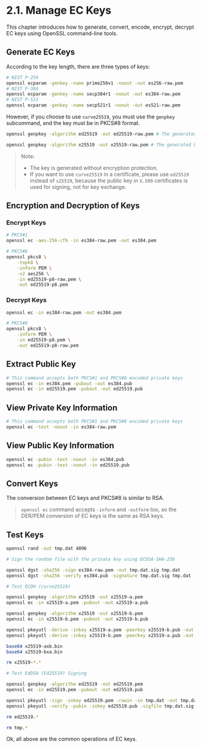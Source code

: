# 2.1. Manage EC Keys

This chapter introduces how to generate, convert, encode, encrypt, decrypt EC keys using OpenSSL command-line tools.

## Generate EC Keys

According to the key length, there are three types of keys:

```sh
# NIST P-256
openssl ecparam -genkey -name prime256v1 -noout -out es256-raw.pem
# NIST P-384
openssl ecparam -genkey -name secp384r1 -noout -out es384-raw.pem
# NIST P-521
openssl ecparam -genkey -name secp521r1 -noout -out es521-raw.pem
```

However, if you choose to use `curve25519`, you must use the `genpkey` subcommand, and the key must be in PKCS#8 format.

```sh
openssl genpkey -algorithm ed25519 -out ed25519-raw.pem # The generated key file is in PKCS#8 format

openssl genpkey -algorithm x25519 -out x25519-raw.pem # The generated key file is in PKCS#8 format
```

> Note:
>
> - The key is generated without encryption protection.
> - If you want to use `curve25519` in a certificate, please use `ed25519` instead of `x25519`,
>   because the public key in `X.509` certificates is used for signing, not for key exchange.

## Encryption and Decryption of Keys

### Encrypt Keys

```sh
# PKCS#1
openssl ec -aes-256-cfb -in es384-raw.pem -out es384.pem

# PKCS#8
openssl pkcs8 \
    -topk8 \
    -inform PEM \
    -v2 aes256 \
    -in ed25519-p8-raw.pem \
    -out ed25519-p8.pem
```

### Decrypt Keys

```sh
openssl ec -in es384-raw.pem -out es384.pem

# PKCS#8
openssl pkcs8 \
    -inform PEM \
    -in ed25519-p8.pem \
    -out ed25519-p8-raw.pem
```

## Extract Public Key

```sh
# This command accepts both PKCS#1 and PKCS#8 encoded private keys
openssl ec -in es384.pem -pubout -out es384.pub
openssl ec -in ed25519.pem -pubout -out ed25519.pub
```

## View Private Key Information

```sh
# This command accepts both PKCS#1 and PKCS#8 encoded private keys
openssl ec -text -noout -in es384-raw.pem
```

## View Public Key Information

```sh
openssl ec -pubin -text -noout -in es384.pub
openssl ec -pubin -text -noout -in ed25519.pub
```

## Convert Keys

The conversion between EC keys and PKCS#8 is similar to RSA.


> `openssl ec` command accepts `-inform` and `-outform` too, so the DER/PEM conversion of EC keys is the same as RSA keys.

## Test Keys

```sh
openssl rand -out tmp.dat 4096

# Sign the random file with the private key using ECDSA-SHA-256

openssl dgst -sha256 -sign es384-raw.pem -out tmp.dat.sig tmp.dat
openssl dgst -sha256 -verify es384.pub -signature tmp.dat.sig tmp.dat

# Test ECDH (curve25519)

openssl genpkey -algorithm x25519 -out x25519-a.pem
openssl ec -in x25519-a.pem -pubout -out x25519-a.pub

openssl genpkey -algorithm x25519 -out x25519-b.pem
openssl ec -in x25519-b.pem -pubout -out x25519-b.pub

openssl pkeyutl -derive -inkey x25519-a.pem -peerkey x25519-b.pub -out x25519-axb.bin
openssl pkeyutl -derive -inkey x25519-b.pem -peerkey x25519-a.pub -out x25519-bxa.bin

base64 x25519-axb.bin
base64 x25519-bxa.bin

rm x25519-*.*

# Test EdDSA (Ed25519) Signing

openssl genpkey -algorithm ed25519 -out ed25519.pem
openssl ec -in ed25519.pem -pubout -out ed25519.pub

openssl pkeyutl -sign -inkey ed25519.pem -rawin -in tmp.dat -out tmp.dat.sig
openssl pkeyutl -verify -pubin -inkey ed25519.pub -sigfile tmp.dat.sig -rawin -in tmp.dat

rm ed25519.*

rm tmp.*
```

Ok, all above are the common operations of EC keys.
